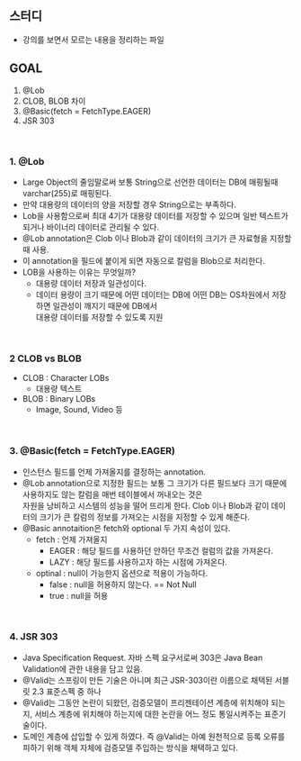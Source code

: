 ## 스터디
- 강의를 보면서 모르는 내용을 정리하는 파일

## GOAL
1. @Lob
2. CLOB, BLOB 차이
3. @Basic(fetch = FetchType.EAGER)
4. JSR 303

<br>

### 1. @Lob
- Large Object의 줄임말로써 보통 String으로 선언한 데이터는 DB에 매핑될때 varchar(255)로 매핑된다.
- 만약 대용량의 데이터의 양을 저장할 경우 String으로는 부족하다.
- Lob을 사용함으로써 최대 4기가 대용량 데이터를 저장할 수 있으며 일반 텍스트가 되거나 바이너리 데이터로 관리될 수 있다.
- @Lob annotation은  Clob 이나 Blob과 같이 데이터의 크기가 큰 자료형을 지정할 때 사용.
- 이 annotation을 필드에 붙이게 되면 자동으로 칼럼을 Blob으로 처리한다.
- LOB을 사용하는 이유는 무엇일까?
    - 대용량 데이터 저장과 일관성이다.
    - 데이터 용량이 크기 때문에 어떤 데이터는 DB에 어떤 DB는 OS차원에서 저장하면 일관성이 깨지기 때문에 DB에서 <br>
    대용량 데이터를 저장할 수 있도록 지원

<br>
  
### 2 CLOB vs BLOB
- CLOB : Character LOBs
    - 대용량 텍스트
- BLOB : Binary LOBs
    - Image, Sound, Video 등
 
<br>
 
### 3. @Basic(fetch = FetchType.EAGER)
- 인스턴스 필드를 언제 가져올지를 결정하는 annotation.
- @Lob annotation으로 지정한 필드는 보통 그 크기가 다른 필드보다 크기 때문에 사용하지도 않는 칼럼을 매번 테이블에서 꺼내오는 것은 <br>
 자원을 낭비하고 시스템의 성능을 떨어 뜨리게 한다. Clob 이나 Blob과 같이 데이터의 크기가 큰 칼럼의 정보를 가져오는 시점을 지정할 수 있게 해준다.
- @Basic annotaition은 fetch와 optional 두 가지 속성이 있다.
    - fetch : 언제 가져올지
        - EAGER : 해당 필드를 사용하던 안하던 무조건 컬럼의 값을 가져온다.
        - LAZY : 해당 필드를 사용하고자 하는 시점에 가져온다.
    - optinal : null이 가능한지 옵션으로 적용이 가능하다.
        - false : null을 허용하지 않는다. == Not Null
        - true : null을 허용
                
<br>

### 4. JSR 303
- Java Specification Request. 자바 스펙 요구서로써 303은 Java Bean Validation에 관한 내용을 담고 있음.
- @Valid는 스프링이 만든 기술은 아니며 최근 JSR-303이란 이름으로 채택된 서블릿 2.3 표준스펙 중 하나
- @Valid는 그동안 논란이 되왔던, 검증모델이 프리젠테이션 계층에 위치해야 되는지, 서비스 계층에 위치해야 하는지에 대한 논란을 어느 정도 통일시켜주는 표준기술이다. 
- 도메인 계층에 삽입할 수 있게 하였다. 즉 @Valid는 아예 원천적으로 등록 오류를 피하기 위해 객체 자체에 검증모델 주입하는 방식을 채택하고 있다.
